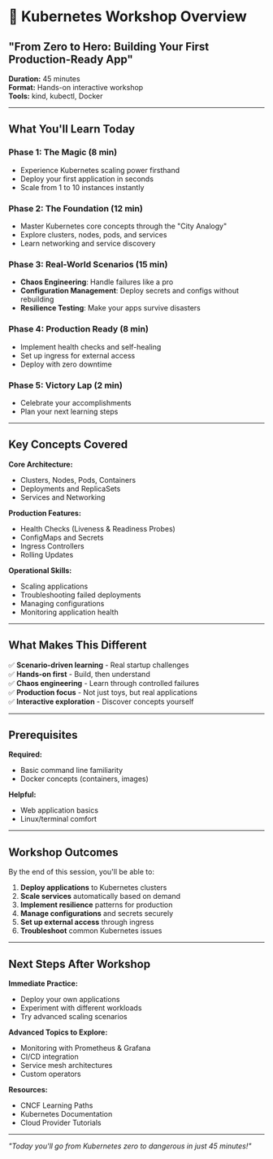 # 🚀 Kubernetes Workshop Overview
## "From Zero to Hero: Building Your First Production-Ready App"

**Duration:** 45 minutes  
**Format:** Hands-on interactive workshop  
**Tools:** kind, kubectl, Docker

---

## What You'll Learn Today

### **Phase 1: The Magic (8 min)**
- Experience Kubernetes scaling power firsthand
- Deploy your first application in seconds
- Scale from 1 to 10 instances instantly

### **Phase 2: The Foundation (12 min)**
- Master Kubernetes core concepts through the "City Analogy"
- Explore clusters, nodes, pods, and services
- Learn networking and service discovery

### **Phase 3: Real-World Scenarios (15 min)**
- **Chaos Engineering**: Handle failures like a pro
- **Configuration Management**: Deploy secrets and configs without rebuilding
- **Resilience Testing**: Make your apps survive disasters

### **Phase 4: Production Ready (8 min)**
- Implement health checks and self-healing
- Set up ingress for external access
- Deploy with zero downtime

### **Phase 5: Victory Lap (2 min)**
- Celebrate your accomplishments
- Plan your next learning steps

---

## Key Concepts Covered

**Core Architecture:**
- Clusters, Nodes, Pods, Containers
- Deployments and ReplicaSets
- Services and Networking

**Production Features:**
- Health Checks (Liveness & Readiness Probes)
- ConfigMaps and Secrets
- Ingress Controllers
- Rolling Updates

**Operational Skills:**
- Scaling applications
- Troubleshooting failed deployments
- Managing configurations
- Monitoring application health

---

## What Makes This Different

✅ **Scenario-driven learning** - Real startup challenges  
✅ **Hands-on first** - Build, then understand  
✅ **Chaos engineering** - Learn through controlled failures  
✅ **Production focus** - Not just toys, but real applications  
✅ **Interactive exploration** - Discover concepts yourself

---

## Prerequisites

**Required:**
- Basic command line familiarity
- Docker concepts (containers, images)

**Helpful:**
- Web application basics
- Linux/terminal comfort

---

## Workshop Outcomes

By the end of this session, you'll be able to:

1. **Deploy applications** to Kubernetes clusters
2. **Scale services** automatically based on demand
3. **Implement resilience** patterns for production
4. **Manage configurations** and secrets securely
5. **Set up external access** through ingress
6. **Troubleshoot** common Kubernetes issues

---

## Next Steps After Workshop

**Immediate Practice:**
- Deploy your own applications
- Experiment with different workloads
- Try advanced scaling scenarios

**Advanced Topics to Explore:**
- Monitoring with Prometheus & Grafana
- CI/CD integration
- Service mesh architectures
- Custom operators

**Resources:**
- CNCF Learning Paths
- Kubernetes Documentation
- Cloud Provider Tutorials

---

*"Today you'll go from Kubernetes zero to dangerous in just 45 minutes!"*